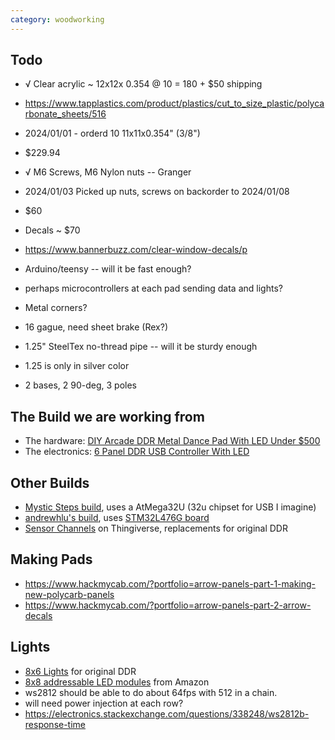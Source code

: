 ```yaml
---
category: woodworking
---
```


## Todo

- √ Clear acrylic ~ 12x12x 0.354 @ 10 = 180 + $50 shipping
 - https://www.tapplastics.com/product/plastics/cut_to_size_plastic/polycarbonate_sheets/516
 - 2024/01/01 - orderd 10 11x11x0.354" (3/8")
 - $229.94
- √ M6 Screws, M6 Nylon nuts -- Granger
 - 2024/01/03 Picked up nuts, screws on backorder to 2024/01/08
 - $60
	
- Decals ~ $70
 - https://www.bannerbuzz.com/clear-window-decals/p

- Arduino/teensy -- will it be fast enough?
 - perhaps microcontrollers at each pad sending data and lights?

- Metal corners?
 - 16 gague, need sheet brake (Rex?)

- 1.25" SteelTex no-thread pipe -- will it be sturdy enough
 - 1.25 is only in silver color
 - 2 bases, 2 90-deg, 3 poles

## The Build we are working from

- The hardware: [DIY Arcade DDR Metal Dance Pad With LED Under $500](https://www.instructables.com/DIY-Arcade-DDR-Metal-Dance-Pad-With-LED-Under-500/)
- The electronics: [6 Panel DDR USB Controller With LED](https://www.instructables.com/6-Panel-DDR-USB-Controller-With-LED/)

## Other Builds

- [Mystic Steps build](https://www.mysticsteps.com/diy-pad/), uses a AtMega32U (32u chipset for USB I imagine)
- [andrewhlu's build](https://andrewhlu.com/ddr/), uses [STM32L476G board](https://www.digikey.com/en/products/detail/stmicroelectronics/STM32L476G-DISCO/5344355)
- [Sensor Channels](https://www.thingiverse.com/thing:4547247) on Thingiverse, replacements for original DDR

## Making Pads

- https://www.hackmycab.com/?portfolio=arrow-panels-part-1-making-new-polycarb-panels
- https://www.hackmycab.com/?portfolio=arrow-panels-part-2-arrow-decals

## Lights

- [8x6 Lights](https://ddrpad.com/collections/arcade-parts/products/arcade-pad-led-light-mod) for original DDR
- [8x8 addressable LED modules](https://www.amazon.com/WS2812B-Flexible-Individually-Addressable-64Pixels/dp/B09KBZT6LD/ref=sr_1_4?crid=2BYV3RSFGN8D9&keywords=addressable%2Brgb%2Bled%2Bpanel&qid=1704314467&sprefix=addressable%2Brgb%2Bled%2Bpanel%2Caps%2C105&sr=8-4&th=1) from Amazon
 - ws2812 should be able to do about 64fps with 512 in a chain.
 - will need power injection at each row?
 - https://electronics.stackexchange.com/questions/338248/ws2812b-response-time
